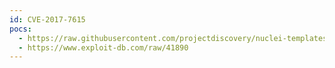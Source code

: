 ```yaml
---
id: CVE-2017-7615
pocs:
  - https://raw.githubusercontent.com/projectdiscovery/nuclei-templates/master/cves/2017/CVE-2017-7615.yaml  - https://raw.githubusercontent.com/rapid7/metasploit-framework/master/modules/auxiliary/admin/http/mantisbt_password_reset.rb
  - https://www.exploit-db.com/raw/41890
---
```

